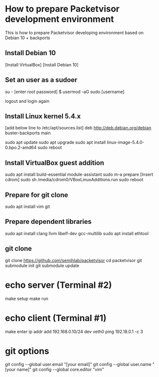 # How to prepare Packetvisor development environment
This is how to prepare Packetvisor developing environment
based on Debian 10 + backports

## Install Debian 10
[Install VirtualBox]
[Install Debian 10]

## Set an user as a sudoer
su -
[enter root password]
$ usermod -aG sudo [username]

logout and login again

## Install Linux kernel 5.4.x
[add below line to /etc/apt/sources.list]
deb http://deb.debian.org/debian buster-backports main

sudo apt update
sudo apt upgrade
sudo apt install linux-image-5.4.0-0.bpo.2-amd64
sudo reboot

## Install VirtualBox guest addition
sudo apt install build-essential module-assistant
sudo m-a prepare
[Insert cdrom]
sudo sh /media/cdrom0/VBoxLinuxAdditions.run
sudo reboot

## Prepare for git clone
sudo apt install vim git

## Prepare dependent libraries
sudo apt install clang llvm libelf-dev gcc-multilib
sudo apt install ethtool

## git clone
git clone https://github.com/semihlab/packetvisor
cd packetvisor
git submodule init
git submodule update

# echo server (Terminal #2)
make setup
make run

# echo client (Terminal #1)
make enter
ip addr add 192.168.0.10/24 dev veth0
ping 192.18.0.1 -c 3

# git options
git config --global user.email "[your email]"
git config --global user.name "[your name]"
git config --global core.editor "vim"

